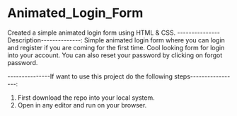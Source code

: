 # Animated_Login_Form
Created a simple animated login form using HTML &amp; CSS.
---------------Description--------------:
Simple animated login form where you can login and register if you are coming for the first time.
Cool looking form for login into your account.
You can also reset your password by clicking on forgot password.

---------------If want to use this project do the following steps-----------------:
1. First download the repo into your local system.
2. Open in any editor and run on your browser.
